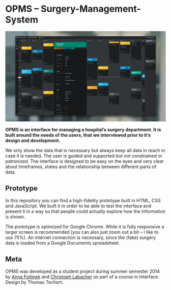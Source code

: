 # OPMS – Surgery-Management-System

![](readme/opms-3.jpg)

**OPMS is an interface for managing a hospital’s surgery department. It is built around the needs of the users, that we interviewed prior to it’s design and development.**

We only show the data that is necessary but always keep all data in reach in case it is needed. The user is guided and supported but not constrained or patronized. The interface is designed to be easy on the eyes and very clear about timeframes, states and the relationship between different parts of data.

## Prototype

In this repository you can find a high-fidelity prototype built in HTML, CSS and JavaScript. We built it in order to be able to test the interface and present it in a way so that people could actually explore how the information is shown.

The prototype is optimized for Google Chrome. While it is fully responsive a larger screen is recommended (you can also just zoom out a bit – I like to use 75%). An internet connection is necessary, since the (fake) surgery data is loaded from a Google Documents spreadsheet.

## Meta
OPMS was developed as a student project during summer semester 2014 by [Anna Foltinek](http://anna-foltinek.de) and [Christoph Labacher](http://christophlabacher.com) as part of a course in Interface Design by Thomas Techert.
